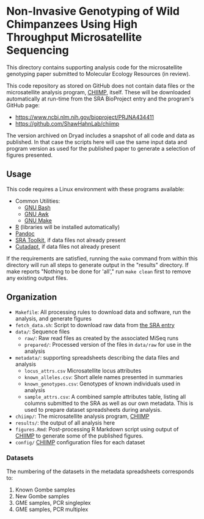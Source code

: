 # Non-Invasive Genotyping of Wild Chimpanzees Using High Throughput Microsatellite Sequencing

This directory contains supporting analysis code for the microsatellite
genotyping paper submitted to Molecular Ecology Resources (in review).

This code repository as stored on GitHub does not contain data files or the 
microsatellite analysis program, [CHIIMP], itself.  These will be downloaded
automatically at run-time from the SRA BioProject entry and the program's GitHub
page:

 * https://www.ncbi.nlm.nih.gov/bioproject/PRJNA434411
 * https://github.com/ShawHahnLab/chiimp

The version archived on Dryad includes a snapshot of all code and data as
published.  In that case the scripts here will use the same input data and
program version as used for the published paper to generate a selection of
figures presented.

## Usage

This code requires a Linux environment with these programs available:

 * Common Utilities:
   * [GNU Bash](https://www.gnu.org/software/bash/)
   * [GNU Awk](https://www.gnu.org/software/gawk/)
   * [GNU Make](https://www.gnu.org/software/make/)
 * [R](https://www.r-project.org/) (libraries will be installed automatically)
 * [Pandoc](http://pandoc.org/)
 * [SRA Toolkit](https://www.ncbi.nlm.nih.gov/sra/docs/toolkitsoft/), if data
   files not already present
 * [Cutadapt](https://github.com/marcelm/cutadapt), if data files not already
   present

If the requirements are satisfied, running the `make` command from within this
directory will run all steps to generate output in the "results" directory.  If
make reports "Nothing to be done for 'all'," run `make clean` first to remove
any existing output files.

## Organization

 * `Makefile`: All processing rules to download data and software, run the
   analysis, and generate figures
 * `fetch_data.sh`: Script to download raw data from
   [the SRA entry](https://www.ncbi.nlm.nih.gov/bioproject/PRJNA434411)
 * `data/`: Sequence files
   * `raw/`: Raw read files as created by the associated MiSeq runs
   * `prepared/`: Processed version of the files in `data/raw` for use in the
     analysis
 * `metadata/`: supporting spreadsheets describing the data files and analysis
   * `locus_attrs.csv` Microsatellite locus attributes
   * `known_alleles.csv`:  Short allele names presented in summaries
   * `known_genotypes.csv`: Genotypes of known individuals used in analysis
   * `sample_attrs.csv`: A combined sample attributes table, listing all
     columns submitted to the SRA as well as our own metadata.  This is used to
     prepare dataset spreadsheets during analysis.
 * `chiimp/`: The microsatellite analysis program, [CHIIMP]
 * `results/`: the output of all analysis here
 * `figures.Rmd`: Post-processing R Markdown script using output of [CHIIMP] to
    generate some of the published figures.
 * `config/` [CHIIMP] configuration files for each dataset

### Datasets

The numbering of the datasets in the metadata spreadsheets corresponds to:

 1. Known Gombe samples
 2. New Gombe samples
 3. GME samples, PCR singleplex
 4. GME samples, PCR multiplex

[CHIIMP]: https://github.com/ShawHahnLab/chiimp
